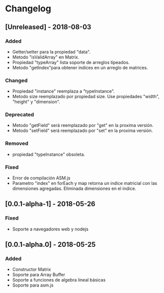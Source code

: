 # Changelog

## [Unreleased] - 2018-08-03

### Added

- Getter/setter para la propiedad "data".
- Metodo "isValidArray" en Matrix.
- Propiedad "typeArray" lista soporte de arreglos tipeados.
- Metodo "getIndex"para obtener indices en un arreglo de matrices.

### Changed

- Propiedad "instance" reemplaza a "typeInstance".
- Metodo size reemplazado por propiedad size. Use propiedades "width", "height" y "dimension".

### Deprecated

- Metodo "getField" será reemplazado por "get" en la proxima versión.
- Metodo "setField" será reemplazado por "set" en la proxima versión.

### Removed

- propiedad "typeInstance" obsoleta.

### Fixed

- Error de compilación ASM.js
- Parametro "index" en forEach y map retorna un indice matricial con las dimensiones agregadas. Eliminada dimensiones en el indice.

## [0.0.1-alpha-1] - 2018-05-26

### Fixed

- Soporte a navegadores web y nodejs

## [0.0.1-alpha.0] - 2018-05-25

### Added
- Constructor Matrix
- Soporte para Array Buffer
- Soporte a funciones de algebra lineal básicas
- Soporte para asm.js